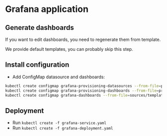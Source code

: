 # Grafana application

## Generate dashboards

If you want to edit dashboards, you need to regenerate them from template.

We provide default templates, you can probably skip this step.


## Install configuration

- Add ConfigMap datasource and dashboards:
```bash
kubectl create configmap grafana-provisioning-datasources --from-file=provisioning/datasources
kubectl create configmap grafana-provisioning-dashboards --from-file=provisioning/dashboards
kubectl create configmap grafana-dashboards --from-file=sources/templates
```

## Deployment

- Run `kubectl create -f grafana-service.yaml`
- Run `kubectl create -f grafana-deployment.yaml`

